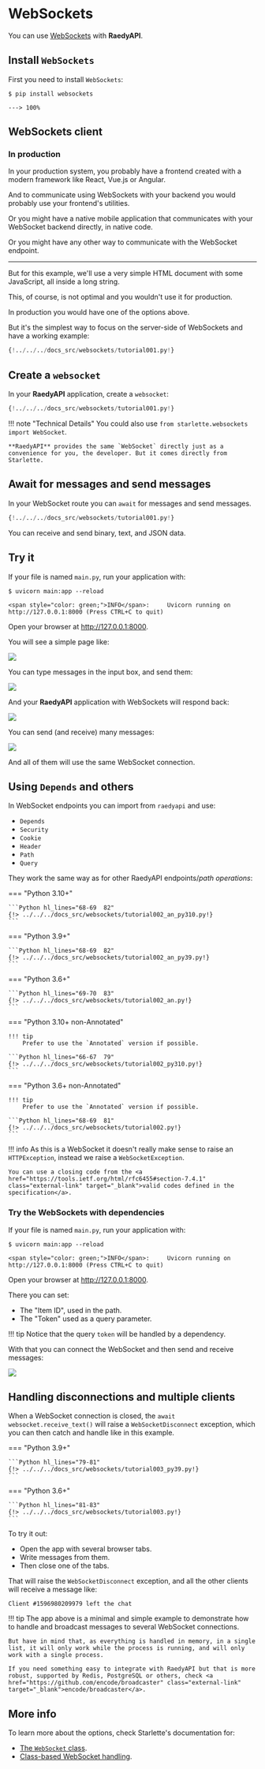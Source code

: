 # WebSockets

You can use <a href="https://developer.mozilla.org/en-US/docs/Web/API/WebSockets_API" class="external-link" target="_blank">WebSockets</a> with **RaedyAPI**.

## Install `WebSockets`

First you need to install `WebSockets`:

<div class="termy">

```console
$ pip install websockets

---> 100%
```

</div>

## WebSockets client

### In production

In your production system, you probably have a frontend created with a modern framework like React, Vue.js or Angular.

And to communicate using WebSockets with your backend you would probably use your frontend's utilities.

Or you might have a native mobile application that communicates with your WebSocket backend directly, in native code.

Or you might have any other way to communicate with the WebSocket endpoint.

---

But for this example, we'll use a very simple HTML document with some JavaScript, all inside a long string.

This, of course, is not optimal and you wouldn't use it for production.

In production you would have one of the options above.

But it's the simplest way to focus on the server-side of WebSockets and have a working example:

```Python hl_lines="2  6-38  41-43"
{!../../../docs_src/websockets/tutorial001.py!}
```

## Create a `websocket`

In your **RaedyAPI** application, create a `websocket`:

```Python hl_lines="1  46-47"
{!../../../docs_src/websockets/tutorial001.py!}
```

!!! note "Technical Details"
You could also use `from starlette.websockets import WebSocket`.

    **RaedyAPI** provides the same `WebSocket` directly just as a convenience for you, the developer. But it comes directly from Starlette.

## Await for messages and send messages

In your WebSocket route you can `await` for messages and send messages.

```Python hl_lines="48-52"
{!../../../docs_src/websockets/tutorial001.py!}
```

You can receive and send binary, text, and JSON data.

## Try it

If your file is named `main.py`, run your application with:

<div class="termy">

```console
$ uvicorn main:app --reload

<span style="color: green;">INFO</span>:     Uvicorn running on http://127.0.0.1:8000 (Press CTRL+C to quit)
```

</div>

Open your browser at <a href="http://127.0.0.1:8000" class="external-link" target="_blank">http://127.0.0.1:8000</a>.

You will see a simple page like:

<img src="/img/tutorial/websockets/image01.png">

You can type messages in the input box, and send them:

<img src="/img/tutorial/websockets/image02.png">

And your **RaedyAPI** application with WebSockets will respond back:

<img src="/img/tutorial/websockets/image03.png">

You can send (and receive) many messages:

<img src="/img/tutorial/websockets/image04.png">

And all of them will use the same WebSocket connection.

## Using `Depends` and others

In WebSocket endpoints you can import from `raedyapi` and use:

- `Depends`
- `Security`
- `Cookie`
- `Header`
- `Path`
- `Query`

They work the same way as for other RaedyAPI endpoints/_path operations_:

=== "Python 3.10+"

    ```Python hl_lines="68-69  82"
    {!> ../../../docs_src/websockets/tutorial002_an_py310.py!}
    ```

=== "Python 3.9+"

    ```Python hl_lines="68-69  82"
    {!> ../../../docs_src/websockets/tutorial002_an_py39.py!}
    ```

=== "Python 3.6+"

    ```Python hl_lines="69-70  83"
    {!> ../../../docs_src/websockets/tutorial002_an.py!}
    ```

=== "Python 3.10+ non-Annotated"

    !!! tip
        Prefer to use the `Annotated` version if possible.

    ```Python hl_lines="66-67  79"
    {!> ../../../docs_src/websockets/tutorial002_py310.py!}
    ```

=== "Python 3.6+ non-Annotated"

    !!! tip
        Prefer to use the `Annotated` version if possible.

    ```Python hl_lines="68-69  81"
    {!> ../../../docs_src/websockets/tutorial002.py!}
    ```

!!! info
As this is a WebSocket it doesn't really make sense to raise an `HTTPException`, instead we raise a `WebSocketException`.

    You can use a closing code from the <a href="https://tools.ietf.org/html/rfc6455#section-7.4.1" class="external-link" target="_blank">valid codes defined in the specification</a>.

### Try the WebSockets with dependencies

If your file is named `main.py`, run your application with:

<div class="termy">

```console
$ uvicorn main:app --reload

<span style="color: green;">INFO</span>:     Uvicorn running on http://127.0.0.1:8000 (Press CTRL+C to quit)
```

</div>

Open your browser at <a href="http://127.0.0.1:8000" class="external-link" target="_blank">http://127.0.0.1:8000</a>.

There you can set:

- The "Item ID", used in the path.
- The "Token" used as a query parameter.

!!! tip
Notice that the query `token` will be handled by a dependency.

With that you can connect the WebSocket and then send and receive messages:

<img src="/img/tutorial/websockets/image05.png">

## Handling disconnections and multiple clients

When a WebSocket connection is closed, the `await websocket.receive_text()` will raise a `WebSocketDisconnect` exception, which you can then catch and handle like in this example.

=== "Python 3.9+"

    ```Python hl_lines="79-81"
    {!> ../../../docs_src/websockets/tutorial003_py39.py!}
    ```

=== "Python 3.6+"

    ```Python hl_lines="81-83"
    {!> ../../../docs_src/websockets/tutorial003.py!}
    ```

To try it out:

- Open the app with several browser tabs.
- Write messages from them.
- Then close one of the tabs.

That will raise the `WebSocketDisconnect` exception, and all the other clients will receive a message like:

```
Client #1596980209979 left the chat
```

!!! tip
The app above is a minimal and simple example to demonstrate how to handle and broadcast messages to several WebSocket connections.

    But have in mind that, as everything is handled in memory, in a single list, it will only work while the process is running, and will only work with a single process.

    If you need something easy to integrate with RaedyAPI but that is more robust, supported by Redis, PostgreSQL or others, check <a href="https://github.com/encode/broadcaster" class="external-link" target="_blank">encode/broadcaster</a>.

## More info

To learn more about the options, check Starlette's documentation for:

- <a href="https://www.starlette.io/websockets/" class="external-link" target="_blank">The `WebSocket` class</a>.
- <a href="https://www.starlette.io/endpoints/#websocketendpoint" class="external-link" target="_blank">Class-based WebSocket handling</a>.
